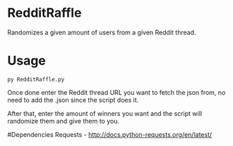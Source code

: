 # RedditRaffle
Randomizes a given amount of users from a given Reddit thread.

# Usage

    py RedditRaffle.py

Once done enter the Reddit thread URL you want to fetch the json from, no need to add the .json since the script does it.

After that, enter the amount of winners you want and the script will randomize them and give them to you.

#Dependencies
Requests - http://docs.python-requests.org/en/latest/
